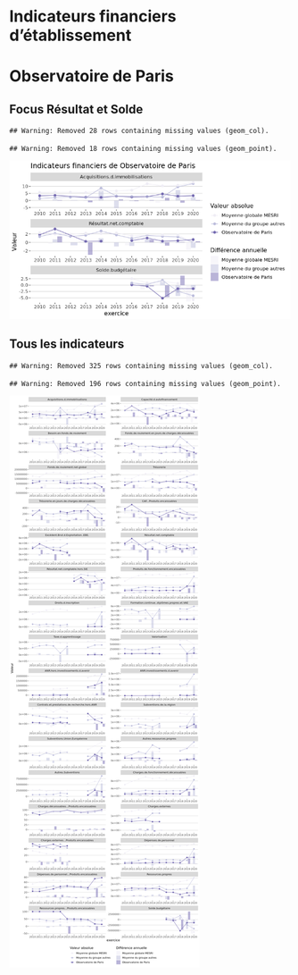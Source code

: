 Indicateurs financiers d’établissement
================

# Observatoire de Paris

## Focus Résultat et Solde

    ## Warning: Removed 28 rows containing missing values (geom_col).

    ## Warning: Removed 18 rows containing missing values (geom_point).

![](observatoire_de_paris_files/figure-gfm/etab.focus-1.png)<!-- -->

## Tous les indicateurs

    ## Warning: Removed 325 rows containing missing values (geom_col).

    ## Warning: Removed 196 rows containing missing values (geom_point).

![](observatoire_de_paris_files/figure-gfm/etab-1.png)<!-- -->
